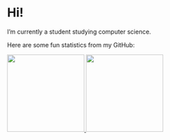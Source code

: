 # Hi!

I’m currently a student studying computer science.

Here are some fun statistics from my GitHub:

<a href="https://github.com/hbyr99">
  <img height="180em" src="https://github-readme-stats.vercel.app/api?username=hangrydave&theme=tokyonight&show_icons=true" />
  <img height="180em" src="https://github-readme-stats.vercel.app/api/top-langs/?username=hangrydave&theme=tokyonight&layout=compact" />
</a>
